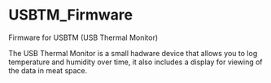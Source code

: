 # USBTM_Firmware
Firmware for USBTM (USB Thermal Monitor)

The USB Thermal Monitor is a small hadware device that allows you to log temperature and humidity over time, it also includes a display for viewing of the data in meat space.

